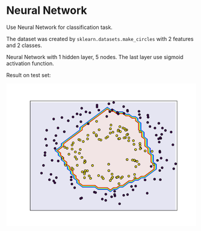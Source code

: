 # Neural Network

Use Neural Network for classification task. 

The dataset was created by `sklearn.datasets.make_circles` with 2 features and 2 classes.

Neural Network with 1 hidden layer, 5 nodes. The last layer use sigmoid activation function.

Result on test set: 

![](neural_network.png)
